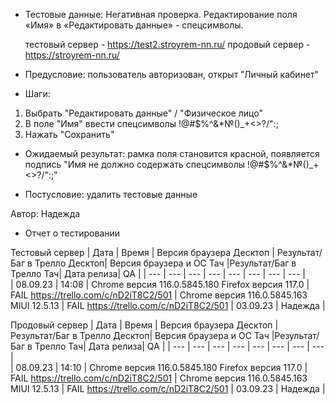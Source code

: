 * Тестовые данные: Негативная проверка. Редактирование поля «Имя» в «Редактировать данные» - спецсимволы.

	тестовый сервер - https://test2.stroyrem-nn.ru/   продовый сервер - https://stroyrem-nn.ru/

* Предусловие: пользователь авторизован, открыт "Личный кабинет"

* Шаги:
1.	Выбрать "Редактировать данные"  / "Физическое лицо"
2.	В поле "Имя" ввести спецсимволы !@#$%^&*№()_+<>?/":;
3.	Нажать "Сохранить"

* Ожидаемый результат: рамка поля становится красной, появляется подпись "Имя не должно содержать спецсимволы !@#$%^&*№()_+<>?/":;"

* Постусловие: удалить тестовые данные

Автор: Надежда

* Отчет о тестировании
  
Тестовый сервер
| Дата | Время | Версия браузера Десктоп | Результат/Баг в Трелло Десктоп|  Версия браузера и ОС Тач |Результат/Баг в Трелло Тач| Дата релиза| QA  |
| --- | --- | --- | --- |  --- | --- | --- | --- |   
| 08.09.23 | 14:08 | Chrome версия 116.0.5845.180 Firefox версия 117.0 | FAIL https://trello.com/c/nD2iT8C2/501  | Chrome версия 116.0.5845.163 MIUI 12.5.13 | FAIL https://trello.com/c/nD2iT8C2/501 | 03.09.23 | Надежда |  

Продовый сервер
| Дата | Время | Версия браузера Десктоп | Результат/Баг в Трелло Десктоп|  Версия браузера и ОС Тач |Результат/Баг в Трелло Тач| Дата релиза| QA |
| --- | --- | --- | --- |  --- | --- | --- | --- |   
| 08.09.23 | 14:10 | Chrome версия 116.0.5845.180 Firefox версия 117.0 | FAIL https://trello.com/c/nD2iT8C2/501 | Chrome версия 116.0.5845.163 MIUI 12.5.13 | FAIL https://trello.com/c/nD2iT8C2/501 | 03.09.23 | Надежда |
 